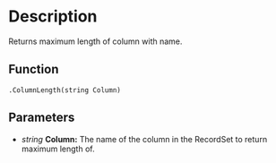# Description

Returns maximum length of column with name.

## Function

```squirrel
.ColumnLength(string Column)
```

## Parameters
* *string* **Column:** The name of the column in the RecordSet to return maximum length of.